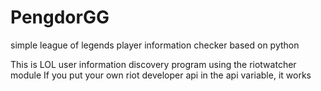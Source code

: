 # PengdorGG
simple league of legends player information checker based on python

This is LOL user information discovery program using the riotwatcher module
If you put your own riot developer api in the api variable, it works
